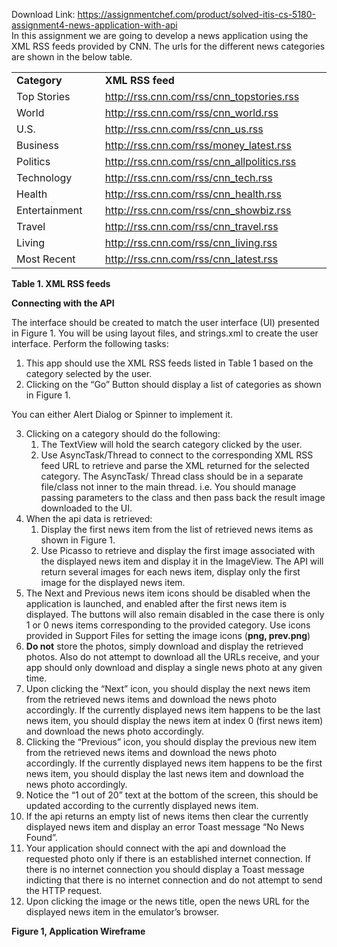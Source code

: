 Download Link: https://assignmentchef.com/product/solved-itis-cs-5180-assignment4-news-application-with-api
<br>
In this assignment we are going to develop a news application using the XML RSS feeds provided by CNN. The urls for the different news categories are shown in the below table.

<table width="624">

 <tbody>

  <tr>

   <td width="181"><strong>Category</strong></td>

   <td width="443"><strong>XML RSS feed</strong></td>

  </tr>

  <tr>

   <td width="181">Top Stories</td>

   <td width="443"><a href="http://rss.cnn.com/rss/cnn_topstories.rss">http://rss.cnn.com/rss/cnn_topstories.rss</a></td>

  </tr>

  <tr>

   <td width="181">World</td>

   <td width="443"><a href="http://rss.cnn.com/rss/cnn_world.rss">http://rss.cnn.com/rss/cnn_world.rss</a></td>

  </tr>

  <tr>

   <td width="181">U.S.</td>

   <td width="443"><a href="http://rss.cnn.com/rss/cnn_us.rss">http://rss.cnn.com/rss/cnn_us.rss</a></td>

  </tr>

  <tr>

   <td width="181">Business</td>

   <td width="443"><a href="http://rss.cnn.com/rss/money_latest.rss">http://rss.cnn.com/rss/money_latest.rss</a></td>

  </tr>

  <tr>

   <td width="181">Politics</td>

   <td width="443"><a href="http://rss.cnn.com/rss/cnn_allpolitics.rss">http://rss.cnn.com/rss/cnn_allpolitics.rss</a></td>

  </tr>

  <tr>

   <td width="181">Technology</td>

   <td width="443"><a href="http://rss.cnn.com/rss/cnn_tech.rss">http://rss.cnn.com/rss/cnn_tech.rss</a></td>

  </tr>

  <tr>

   <td width="181">Health</td>

   <td width="443"><a href="http://rss.cnn.com/rss/cnn_health.rss">http://rss.cnn.com/rss/cnn_health.rss</a></td>

  </tr>

  <tr>

   <td width="181">Entertainment</td>

   <td width="443"><a href="http://rss.cnn.com/rss/cnn_showbiz.rss">http://rss.cnn.com/rss/cnn_showbiz.rss</a></td>

  </tr>

  <tr>

   <td width="181">Travel</td>

   <td width="443"><a href="http://rss.cnn.com/rss/cnn_travel.rss">http://rss.cnn.com/rss/cnn_travel.rss</a></td>

  </tr>

  <tr>

   <td width="181">Living</td>

   <td width="443"><a href="http://rss.cnn.com/rss/cnn_living.rss">http://rss.cnn.com/rss/cnn_living.rss</a></td>

  </tr>

  <tr>

   <td width="181">Most Recent</td>

   <td width="443"><a href="http://rss.cnn.com/rss/cnn_latest.rss">http://rss.cnn.com/rss/cnn_latest.rss</a></td>

  </tr>

 </tbody>

</table>

<strong>Table 1. XML RSS feeds  </strong>

<strong>Connecting with the API </strong>

The interface should be created to match the user interface (UI) presented in Figure 1. You will be using layout files, and strings.xml to create the user interface. Perform the following tasks:

<ol>

 <li>This app should use the XML RSS feeds listed in Table 1 based on the category selected by the user.</li>

 <li>Clicking on the “Go” Button should display a list of categories as shown in Figure 1.</li>

</ol>

You can either Alert Dialog or Spinner to implement it.

<ol start="3">

 <li>Clicking on a category should do the following:

  <ol>

   <li>The TextView will hold the search category clicked by the user.</li>

   <li>Use AsyncTask/Thread to connect to the corresponding XML RSS feed URL to retrieve and parse the XML returned for the selected category. The AsyncTask/ Thread class should be in a separate file/class not inner to the main thread. i.e. You should manage passing parameters to the class and then pass back the result image downloaded to the UI.</li>

  </ol></li>

 <li>When the api data is retrieved:

  <ol>

   <li>Display the first news item from the list of retrieved news items as shown in Figure 1.</li>

   <li>Use Picasso to retrieve and display the first image associated with the displayed news item and display it in the ImageView. The API will return several images for each news item, display only the first image for the displayed news item.</li>

  </ol></li>

 <li>The Next and Previous news item icons should be disabled when the application is launched, and enabled after the first news item is displayed. The buttons will also remain disabled in the case there is only 1 or 0 news items corresponding to the provided category. Use icons provided in Support Files for setting the image icons (<strong>png, prev.png</strong>)</li>

 <li><strong>Do not</strong> store the photos, simply download and display the retrieved photos. Also do not attempt to download all the URLs receive, and your app should only download and display a single news photo at any given time.</li>

 <li>Upon clicking the “Next” icon, you should display the next news item from the retrieved news items and download the news photo accordingly. If the currently displayed news item happens to be the last news item, you should display the news item at index 0 (first news item) and download the news photo accordingly.</li>

 <li>Clicking the “Previous” icon, you should display the previous new item from the retrieved news items and download the news photo accordingly. If the currently displayed news item happens to be the first news item, you should display the last news item and download the news photo accordingly.</li>

 <li>Notice the “1 out of 20” text at the bottom of the screen, this should be updated according to the currently displayed news item.</li>

 <li>If the api returns an empty list of news items then clear the currently displayed news item and display an error Toast message “No News Found”.</li>

 <li>Your application should connect with the api and download the requested photo only if there is an established internet connection. If there is no internet connection you should display a Toast message indicting that there is no internet connection and do not attempt to send the HTTP request.</li>

 <li>Upon clicking the image or the news title, open the news URL for the displayed news item in the emulator’s browser.</li>

</ol>

<strong>Figure 1, Application Wireframe</strong>